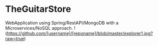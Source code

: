 # TheGuitarStore
WebApplication using  Spring/RestAPI/MongoDB with a Microservices/NoSQL approach.
!(https://github.com/[username]/[reponame]/blob/master/explorer1.jpg?raw=true)
